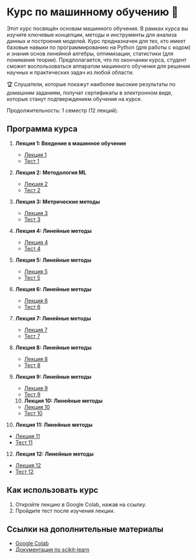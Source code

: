 # Курс по машинному обучению 🧠

Этот курс посвящён основам машинного обучения. В рамках курса вы изучите ключевые концепции, методы и инструменты для анализа данных и построения моделей. 
Курс предназначен для тех, кто имеет базовые навыки по программированию на Python (для работы с кодом) и знания основ линейной алгебры, оптимизации, статистики (для понимания теории).
Предполагается, что по окончании курса, студент сможет воспользоваться аппаратом машинного обучения для решения научных и практических задач из любой области.

🏆 Слушатели, которые покажут наиболее высокие результаты по домашним заданиям, получат сертификаты в электронном виде, которые станут подтверждением обучения на курсе.

Продолжительность: 1 семестр (12 лекций).
## Программа курса

1. **Лекция 1: Введение в машинное обучение**
   - [Лекция 1](Лекция_1_Вводная.ipynb)
   - [Тест 1](Lecture_1/Test_1_Link.md)

2. **Лекция 2: Методология ML**
   - [Лекция 2](Лекция_2_Методология_ML.ipynb)
   - [Тест 2](https://docs.google.com/forms/d/e/1FAIpQLScSrCGy5h84iUULEtIPWcel9lAG6kguWVRKMSlZAQMqjhlS7Q/viewform?usp=header)

3. **Лекция 3: Метрические методы**
   - [Лекция 3](Лекция_3_Метрические_методы.ipynb)
   - [Тест 3](Lecture_1/Test_1_Link.md)
  
4. **Лекция 4: Линейные методы**
   - [Лекция 4](Лекция_4_Линейные_модели.ipynb)
   - [Тест 4](https://docs.google.com/forms/d/e/1FAIpQLSdfQ7WiM2I-10dmd44vZ200kHnr2kH6LK4p8zyHSwVM0Tzn7A/viewform?usp=header)
  
5. **Лекция 5: Линейные методы**
   - [Лекция 5](Лекция_5_Ядерные_методы_машинного_обучения.ipynb)
   - [Тест 5]()

6. **Лекция 6: Линейные методы**
   - [Лекция 6](Лекция_6_Решающие_деревья.ipynb)
   - [Тест 6]()
  
7. **Лекция 7: Линейные методы**
   - [Лекция 7](Лекция_7_Ансамблевые_алгоритмы_машинного_обучения.ipynb)
   - [Тест 7]()
  
8. **Лекция 8: Линейные методы**
   - [Лекция 8](Лекция_8_Метрики_качества.ipynb)
   - [Тест 8]()
  
9. **Лекция 9: Линейные методы**
   - [Лекция 9](Лекция_9_Снижение_размерности_данных.ipynb)
   - [Тест 9](https://docs.google.com/forms/d/e/1FAIpQLSdhzSoo-MJMe37EEyOezf7UN0IWFHpJv99VFWthyv2ijRwekg/viewform?usp=header)

   10. **Лекция 10: Линейные методы**
      - [Лекция 10](Лекция_10_Задача_кластеризации.ipynb)
      - [Тест 10](https://docs.google.com/forms/d/e/1FAIpQLSeDzsF6d154YafdHkZel18q9X8_QwgCwuxyOUIqTgXCYLatbA/viewform?usp=header)
  
11. **Лекция 11: Линейные методы**
   - [Лекция 11](Лекция_11_Рекомендательные_системы.ipynb)
   - [Тест 11](https://docs.google.com/forms/d/e/1FAIpQLScSl6m8339VMfG3JNw-VMrTX6ZTTUX7xI_Efij6fJEFdFhzUw/viewform?usp=header)
  
12. **Лекция 12: Линейные методы**
   - [Лекция 12](Лекция_12_Нейронные_сети.ipynb)
   - [Тест 12]()


## Как использовать курс
1. Откройте лекцию в Google Colab, нажав на ссылку.
2. Пройдите тест после изучения лекции.

## Ссылки на дополнительные материалы
- [Google Colab](https://colab.research.google.com/)
- [Документация по scikit-learn](https://scikit-learn.org/stable/)

